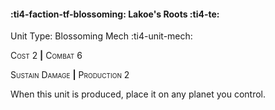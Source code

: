 #### :ti4-faction-tf-blossoming: **Lakoe's Roots** :ti4-te:

Unit Type: Blossoming Mech :ti4-unit-mech: 

<span style="font-variant:small-caps;">Cost 2</span> __|__ <span style="font-variant:small-caps;">Combat 6</span>

<span style="font-variant:small-caps;">Sustain Damage</span> __|__ <span style="font-variant:small-caps;">Production</span> 2

When this unit is produced, place it on any planet you control.
